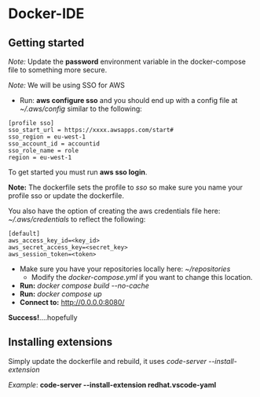 # Docker-IDE

## Getting started

_Note:_ Update the __password__ environment variable in the docker-compose file to something more secure.

_Note:_ We will be using SSO for AWS

* Run: __aws configure sso__ and you should end up with a config file at _~/.aws/config_ similar to the following:
```
[profile sso]
sso_start_url = https://xxxx.awsapps.com/start#
sso_region = eu-west-1
sso_account_id = accountid
sso_role_name = role
region = eu-west-1
```
To get started you must run __aws sso login__.

__Note:__ The dockerfile sets the profile to _sso_ so make sure you name your profile sso or update the dockerfile.

You also have the option of creating the aws credentials file here: _~/.aws/credentials_ to reflect the following:
```
[default]
aws_access_key_id=<key_id>
aws_secret_access_key=<secret_key>
aws_session_token=<token>
```
* Make sure you have your repositories locally here: _~/repositories_
    * Modify the _docker-compose.yml_ if you want to change this location.
* __Run:__ _docker compose build --no-cache_
* __Run:__ _docker compose up_
* __Connect to:__ http://0.0.0.0:8080/

__Success!__....hopefully

## Installing extensions
Simply update the dockerfile and rebuild, it uses _code-server --install-extension_

_Example_: __code-server --install-extension redhat.vscode-yaml__